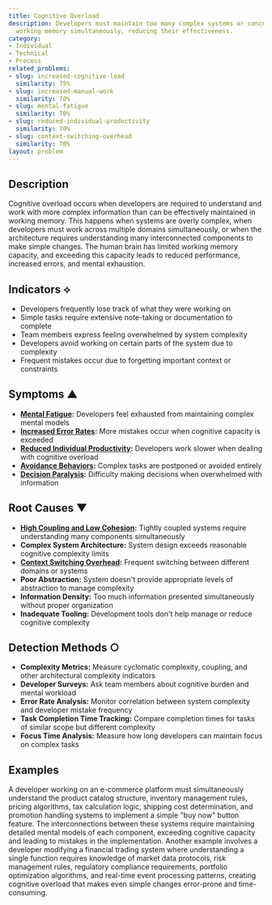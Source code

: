 ```yaml
---
title: Cognitive Overload
description: Developers must maintain too many complex systems or concepts in their
  working memory simultaneously, reducing their effectiveness.
category:
- Individual
- Technical
- Process
related_problems:
- slug: increased-cognitive-load
  similarity: 75%
- slug: increased-manual-work
  similarity: 70%
- slug: mental-fatigue
  similarity: 70%
- slug: reduced-individual-productivity
  similarity: 70%
- slug: context-switching-overhead
  similarity: 70%
layout: problem
---
```


## Description

Cognitive overload occurs when developers are required to understand and work with more complex information than can be effectively maintained in working memory. This happens when systems are overly complex, when developers must work across multiple domains simultaneously, or when the architecture requires understanding many interconnected components to make simple changes. The human brain has limited working memory capacity, and exceeding this capacity leads to reduced performance, increased errors, and mental exhaustion.

## Indicators ⟡

- Developers frequently lose track of what they were working on
- Simple tasks require extensive note-taking or documentation to complete
- Team members express feeling overwhelmed by system complexity
- Developers avoid working on certain parts of the system due to complexity
- Frequent mistakes occur due to forgetting important context or constraints

## Symptoms ▲

- **[Mental Fatigue](mental-fatigue.md):** Developers feel exhausted from maintaining complex mental models
- **[Increased Error Rates](increased-error-rates.md):** More mistakes occur when cognitive capacity is exceeded
- **[Reduced Individual Productivity](reduced-individual-productivity.md):** Developers work slower when dealing with cognitive overload
- **[Avoidance Behaviors](avoidance-behaviors.md):** Complex tasks are postponed or avoided entirely
- **[Decision Paralysis](decision-paralysis.md):** Difficulty making decisions when overwhelmed with information

## Root Causes ▼

- **[High Coupling and Low Cohesion](high-coupling-low-cohesion.md):** Tightly coupled systems require understanding many components simultaneously
- **Complex System Architecture:** System design exceeds reasonable cognitive complexity limits
- **[Context Switching Overhead](context-switching-overhead.md):** Frequent switching between different domains or systems
- **Poor Abstraction:** System doesn't provide appropriate levels of abstraction to manage complexity
- **Information Density:** Too much information presented simultaneously without proper organization
- **Inadequate Tooling:** Development tools don't help manage or reduce cognitive complexity

## Detection Methods ○

- **Complexity Metrics:** Measure cyclomatic complexity, coupling, and other architectural complexity indicators
- **Developer Surveys:** Ask team members about cognitive burden and mental workload
- **Error Rate Analysis:** Monitor correlation between system complexity and developer mistake frequency
- **Task Completion Time Tracking:** Compare completion times for tasks of similar scope but different complexity
- **Focus Time Analysis:** Measure how long developers can maintain focus on complex tasks

## Examples

A developer working on an e-commerce platform must simultaneously understand the product catalog structure, inventory management rules, pricing algorithms, tax calculation logic, shipping cost determination, and promotion handling systems to implement a simple "buy now" button feature. The interconnections between these systems require maintaining detailed mental models of each component, exceeding cognitive capacity and leading to mistakes in the implementation. Another example involves a developer modifying a financial trading system where understanding a single function requires knowledge of market data protocols, risk management rules, regulatory compliance requirements, portfolio optimization algorithms, and real-time event processing patterns, creating cognitive overload that makes even simple changes error-prone and time-consuming.